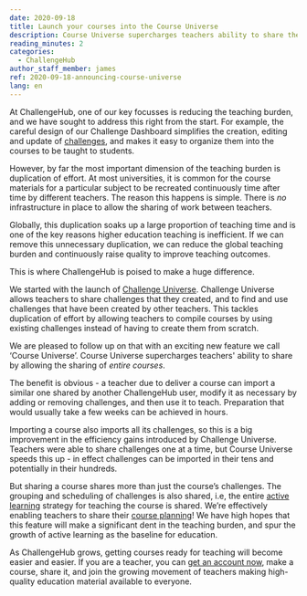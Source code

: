 ```yaml
---
date: 2020-09-18
title: Launch your courses into the Course Universe
description: Course Universe supercharges teachers ability to share their work by allowing them to share entire courses they have created in the Challenge Dashboard.
reading_minutes: 2
categories:
  - ChallengeHub
author_staff_member: james
ref: 2020-09-18-announcing-course-universe
lang: en
---
```


At ChallengeHub, one of our key focusses is reducing the teaching burden, and we have sought to address this right from the start. For example, the careful design of our Challenge Dashboard simplifies the creation, editing and update of [challenges]( //2020/03/12/what-makes-a-good-challenge/ ), and makes it easy to organize them into the courses to be taught to students.

However, by far the most important dimension of the teaching burden is duplication of effort.  At most universities, it is common for the course materials for a particular subject to be recreated continuously time after time by different teachers.  The reason this happens is simple.  There is _no_ infrastructure in place to allow the sharing of work between teachers.

Globally, this duplication soaks up a large proportion of teaching time and is one of the key reasons higher education teaching is inefficient.  If we can remove this unnecessary duplication, we can reduce the global teaching burden and continuously raise quality to improve teaching outcomes.

This is where ChallengeHub is poised to make a huge difference.

We started with the launch of [Challenge Universe]( /2020/09/18/announcing-challenge-universe/ ).  Challenge Universe allows teachers to share challenges that they created, and to find and use challenges that have been created by other teachers.  This tackles duplication of effort by allowing teachers to compile courses by using existing challenges instead of having to create them from scratch.

We are pleased to follow up on that with an exciting new feature we call ‘Course Universe’.  Course Universe supercharges teachers' ability to share by allowing the sharing of _entire courses_.

The benefit is obvious - a teacher due to deliver a course can import a similar one shared by another ChallengeHub user, modify it as necessary by adding or removing challenges, and then use it to teach.  Preparation that would usually take a few weeks can be achieved in hours.

Importing a course also imports all its challenges, so this is a big improvement in the efficiency gains introduced by Challenge Universe.   Teachers were able to share challenges one at a time, but Course Universe speeds this up - in effect challenges can be imported in their tens and potentially in their hundreds.

But sharing a course shares more than just the course’s challenges.  The grouping and scheduling of challenges is also shared, i.e, the entire [active learning]( /active-learning/ ) strategy for teaching the course is shared.  We’re effectively enabling teachers to share their [course planning]( /2019/08/12/first-two-classes/ )!  We have high hopes that this feature will make a significant dent in the teaching burden, and spur the growth of active learning as the baseline for education.

As ChallengeHub grows, getting courses ready for teaching will become easier and easier.  If you are a teacher, you can [get an account now]( /contact/ ), make a course, share it, and join the growing movement of teachers making high-quality education material available to everyone.
